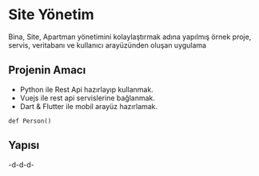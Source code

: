 
# Site Yönetim

Bina, Site, Apartman yönetimini kolaylaştırmak adına yapılmış örnek proje, servis, veritabanı ve kullanıcı arayüzünden oluşan uygulama

## Projenin Amacı

* Python ile Rest Api hazırlayıp kullanmak.
* Vuejs ile rest api servislerine bağlanmak.
* Dart & Flutter ile mobil arayüz hazırlamak.

```def Person()```

## Yapısı

-d-d-d-